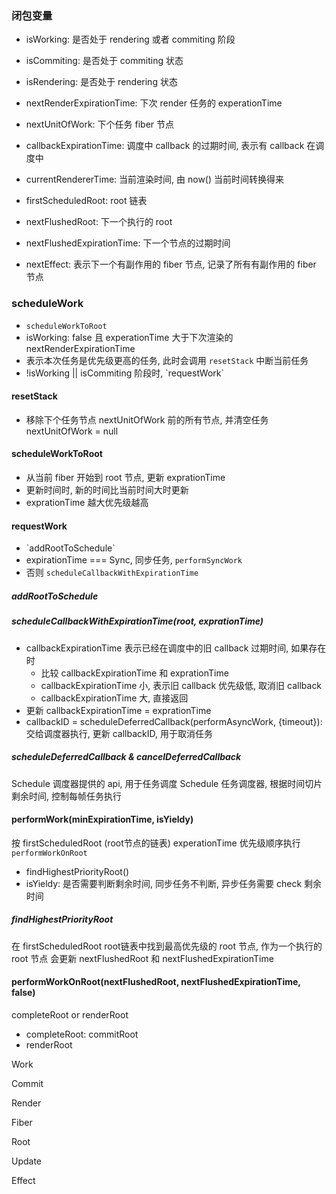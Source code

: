 ### 闭包变量
- isWorking: 是否处于 rendering 或者 commiting 阶段
- isCommiting: 是否处于 commiting 状态
- isRendering: 是否处于 rendering 状态
- nextRenderExpirationTime: 下次 render 任务的 experationTime
- nextUnitOfWork: 下个任务 fiber 节点
- callbackExpirationTime: 调度中 callback 的过期时间, 表示有 callback 在调度中
- currentRendererTime: 当前渲染时间, 由 now() 当前时间转换得来
- firstScheduledRoot: root 链表
- nextFlushedRoot: 下一个执行的 root
- nextFlushedExpirationTime: 下一个节点的过期时间

- nextEffect: 表示下一个有副作用的 fiber 节点, 记录了所有有副作用的 fiber 节点

### scheduleWork
- `scheduleWorkToRoot`
- isWorking: false 且 experationTime 大于下次渲染的 nextRenderExpirationTime
- 表示本次任务是优先级更高的任务, 此时会调用 `resetStack` 中断当前任务
- <?> !isWorking || isCommiting 阶段时, `requestWork`

#### resetStack
- 移除下个任务节点 nextUnitOfWork 前的所有节点, 并清空任务 nextUnitOfWork = null

#### scheduleWorkToRoot
- 从当前 fiber 开始到 root 节点, 更新 exprationTime
- 更新时间时, 新的时间比当前时间大时更新
- exprationTime 越大优先级越高

#### requestWork
- <?> `addRootToSchedule`
- expirationTime === Sync, 同步任务, `performSyncWork`
- 否则 `scheduleCallbackWithExpirationTime`

##### addRootToSchedule

##### scheduleCallbackWithExpirationTime(root, exprationTime)
- callbackExpirationTime 表示已经在调度中的旧 callback 过期时间, 如果存在时
    - 比较 callbackExpirationTime 和 exprationTime
    - callbackExpirationTime 小, 表示旧 callback 优先级低, 取消旧 callback
    - callbackExpirationTime 大, 直接返回
- 更新 callbackExpirationTime = exprationTime
- callbackID = scheduleDeferredCallback(performAsyncWork, {timeout}): 交给调度器执行, 更新 callbackID, 用于取消任务

##### scheduleDeferredCallback & cancelDeferredCallback
Schedule 调度器提供的 api, 用于任务调度
Schedule 任务调度器, 根据时间切片剩余时间, 控制每帧任务执行

#### performWork(minExpirationTime, isYieldy)
按 firstScheduledRoot (root节点的链表) experationTime 优先级顺序执行 `performWorkOnRoot`
- findHighestPriorityRoot()
- isYieldy: 是否需要判断剩余时间, 同步任务不判断, 异步任务需要 check 剩余时间

##### findHighestPriorityRoot
在 firstScheduledRoot root链表中找到最高优先级的 root 节点, 作为一个执行的 root 节点
会更新 nextFlushedRoot 和 nextFlushedExpirationTime

#### performWorkOnRoot(nextFlushedRoot, nextFlushedExpirationTime, false)
completeRoot or renderRoot
- completeRoot: commitRoot
- renderRoot




Work

Commit

Render

Fiber

Root

Update

Effect